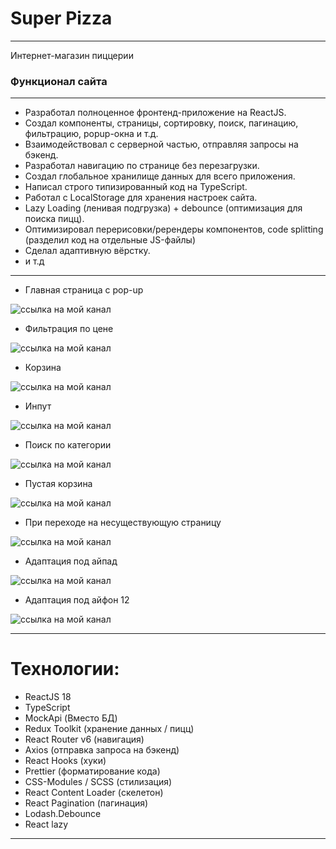 # Super Pizza
***
Интернет-магазин пиццерии

### Функционал сайта
***
* Разработал полноценное фронтенд-приложение на ReactJS.
* Создал компоненты, страницы, сортировку, поиск, пагинацию, фильтрацию, popup-окна и т.д.
* Взаимодействовал с серверной частью, отправляя запросы на бэкенд.
* Разработал навигацию по странице без перезагрузки.
* Создал глобальное хранилище данных для всего приложения.
* Написал строго типизированный код на TypeScript.
* Работал с LocalStorage для хранения настроек сайта.
* Lazy Loading (ленивая подгрузка) + debounce (оптимизация для поиска пицц).
* Оптимизировал перерисовки/ререндеры компонентов, code splitting (разделил код на отдельные JS-файлы)
* Сделал адаптивную вёрстку.
* и т.д

***

* Главная страница c pop-up

![ссылка на мой канал](https://raw.githubusercontent.com/Albogachiev/pizza/main/public/imgForPage/%D0%B3%D0%BB%D0%B0%D0%B2%D0%BD%D0%B0%D1%8F%20%D1%81%D1%82%D1%80%D0%B0%D0%BD%D0%B8%D1%86%D0%B0%20%D1%81%20pop-up.png)

* Фильтрация по цене

![ссылка на мой канал](https://raw.githubusercontent.com/Albogachiev/pizza/main/public/imgForPage/%D1%84%D0%B8%D0%BB%D1%8C%D1%82%D1%80%D0%B0%D1%86%D0%B8%D1%8F%20%D0%BF%D0%BE%20%D1%86%D0%B5%D0%BD%D0%B5.png)

* Корзина

![ссылка на мой канал](https://raw.githubusercontent.com/Albogachiev/pizza/main/public/imgForPage/%D0%BA%D0%BE%D1%80%D0%B7%D0%B8%D0%BD%D0%B0.png)


* Инпут

![ссылка на мой канал](https://raw.githubusercontent.com/Albogachiev/pizza/main/public/imgForPage/%D0%BF%D0%BE%D0%B8%D1%81%D0%BA.png)

* Поиск по категории

![ссылка на мой канал](https://raw.githubusercontent.com/Albogachiev/pizza/main/public/imgForPage/%D0%BA%D0%B0%D1%82%D0%B5%D0%B3%D0%BE%D1%80%D0%B8%D0%B8.png)

* Пустая корзина

![ссылка на мой канал](https://raw.githubusercontent.com/Albogachiev/pizza/main/public/imgForPage/%D0%BF%D1%83%D1%81%D1%82%D0%B0%D1%8F%20%D0%BA%D0%BE%D1%80%D0%B7%D0%B8%D0%BD%D0%B0.png)

* При переходе на несуществующую страницу

![ссылка на мой канал](https://raw.githubusercontent.com/Albogachiev/pizza/main/public/imgForPage/%D0%BF%D1%80%D0%B8%20%D0%BF%D0%B5%D1%80%D0%B5%D1%85%D0%BE%D0%B4%D0%B5%20%D0%BD%D0%B0%20%D0%BD%D0%B5%D1%81%D1%83%D1%89%D0%B5%D1%81%D1%82%D0%B2%D1%83%D1%8E%D1%89%D0%B8%D0%B9%20%D1%8E%D1%80%D0%BB.png)

* Адаптация под айпад

![ссылка на мой канал](https://raw.githubusercontent.com/Albogachiev/pizza/main/public/imgForPage/%D0%B0%D0%B4%D0%B0%D0%BF%D1%82%D0%B8%D1%80%D0%BE%D0%B2%D0%B0%D0%BB%20%D0%BF%D0%BE%D0%B4%20%D0%B0%D0%B9%D0%BF%D0%B0%D0%B4.png)

* Адаптация под айфон 12

![ссылка на мой канал](https://raw.githubusercontent.com/Albogachiev/pizza/main/public/imgForPage/%D0%B0%D0%B4%D0%B0%D0%BF%D1%82%D0%B8%D1%80%D0%BE%D0%B2%D0%B0%D0%BB%20%D0%BF%D0%BE%D0%B4%20%D0%B0%D0%B9%D1%84%D0%BE%D0%BD%2012.png)


***
# Технологии:

* ReactJS 18
* TypeScript
* MockApi (Вместо БД)
* Redux Toolkit (хранение данных / пицц)
* React Router v6 (навигация) 
* Axios (отправка запроса на бэкенд)
* React Hooks (хуки)
* Prettier (форматирование кода)
* CSS-Modules / SCSS (стилизация)
* React Content Loader (скелетон)
* React Pagination (пагинация)
* Lodash.Debounce
* React lazy

***